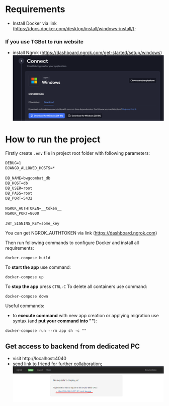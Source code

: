
# Requirements
- Install Docker via link (https://docs.docker.com/desktop/install/windows-install/);

### If you use TGBot to run website
- install Ngrok (https://dashboard.ngrok.com/get-started/setup/windows)
![img.png](img.png) 



# How to run the project
Firstly create ```.env``` file in project root folder with following parameters:
```
DEBUG=1
DJANGO_ALLOWED_HOSTS=*

DB_NAME=bwgcombat_db
DB_HOST=db
DB_USER=root
DB_PASS=root
DB_PORT=5432

NGROK_AUTHTOKEN=__token__
NGROK_PORT=8000

JWT_SIGNING_KEY=some_key
```
You can get NGROK_AUTHTOKEN via link (https://dashboard.ngrok.com)

Then run following commands to configure Docker and install all requirements:
```
docker-compose build
```

To **start the app** use command:
```
docker-compose up
```
To **stop the app** press ```CTRL-C```
To delete all containers use command:
```
docker-compose down
```

Useful commands:
- to **execute command** with new app creation or applying migration use syntax (and **put your command into ""**):
```
docker-compose run --rm app sh -c ""
```

## Get access to backend from dedicated PC

- visit http://localhost:4040
- send link to friend for further collaboration;  
![img_1.png](img_1.png)